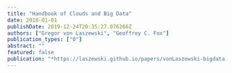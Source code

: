```yaml
---
title: "Handbook of Clouds and Big Data"
date: 2018-01-01
publishDate: 2019-12-24T20:35:27.076266Z
authors: ["Gregor von Laszewski", "Geoffrey C. Fox"]
publication_types: ["0"]
abstract: ""
featured: false
publication: "*https://laszewski.github.io/papers/vonLaszewski-bigdata.pdf*"
---
```


